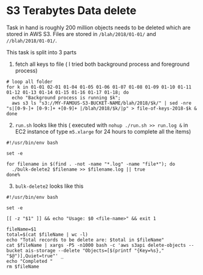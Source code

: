 # S3 Terabytes Data delete 

  Task in hand is roughly 200 million objects needs to be deleted which are stored in AWS S3. Files are stored in 
`/blah/2018/01-01/` and `//blah/2018/01-01/`. 

  This task is split into 3 parts

1. fetch all keys to file ( I tried both background process and foreground process)

```shell
# loop all folder 
for k in 01-01 02-01 01-04 01-05 01-06 01-07 01-08 01-09 01-10 01-11 01-12 01-13 01-14 01-15 01-16 01-17 01-18; do 
  echo "Background process is running $k"; 
  aws s3 ls "s3://MY-FAMOUS-S3-BUCKET-NAME/blah/2018/$k/" | sed -nre "s|[0-9-]+ [0-9:]+ +[0-9]+ |/blah/2018/$k/|p" > file-of-keys-2018-$k &
done
```
2. `run.sh` looks like this ( executed with `nohup ./run.sh >> run.log &` in EC2 instance of type `m5.xlarge` for 24 hours to complete all the items)
```shell
#!/usr/bin/env bash

set -e

for filename in $(find . -not -name "*.log" -name "file*"); do
  ./bulk-delete2 $filename >> $filename.log || true
done%
```
3. `bulk-delete2` looks like this

```shell
#!/usr/bin/env bash

set -e

[[ -z "$1" ]] && echo "Usage: $0 <file-name>" && exit 1

fileName=$1
total=$(cat $fileName | wc -l)
echo "Total records to be delete are: $total in $fileName"
cat $fileName | xargs -P5 -n1000 bash -c 'aws s3api delete-objects --bucket ais-storage --delete "Objects=[$(printf "{Key=%s}," "$@")],Quiet=true"' _
echo "Completed "
rm $fileName
```
